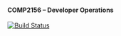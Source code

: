 #### COMP2156 – Developer Operations

[![Build Status](https://app.travis-ci.com/Guppyteras/comp2156.svg?token=m8LiJynqc6cwwNY5x9pE&branch=main)](https://app.travis-ci.com/Guppyteras/comp2156)
